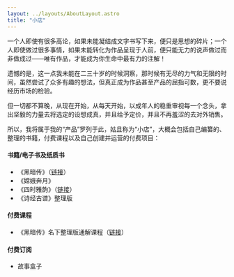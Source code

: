 ```yaml
---
layout: ../layouts/AboutLayout.astro
title: "小店"
---
```

一个人即使有很多高论，如果未能凝结成文字书写下来，便只是思想的碎片；一个人即使做过很多事情，如果未能转化为作品呈现于人前，便只能无力的说声做过而非做成过——唯有作品，才能成为你生命中最有力的注解！

遗憾的是，这一点我未能在二三十岁的时候洞察，那时候有无尽的力气和无限的时间，虽然尝试了众多有趣的想法，但真正成为作品甚至产品的屈指可数，更不要说经历市场的检验。

但一切都不算晚，从现在开始，从每天开始，以成年人的稳重审视每一个念头，拿出坚毅的力量去将选定的设想成真，并且给予定价，并且不再羞涩的去对外销售。

所以，我将属于我的“产品”罗列于此，姑且称为“小店”，大概会包括自己编纂的、整理的书籍，付费课程以及自己创建并运营的付费项目：

#### 书籍/电子书及纸质书

- 《黑暗传》（[链接](/darkness "黑暗传")）
- 《嫦娥奔月》
- 《四时雅韵》（[链接](/sishiyayun "四时雅韵")）
- 《诗经古谱》整理版

#### 付费课程

- 《黑暗传》名下整理版通解课程（[链接](https://mp.weixin.qq.com/s/Ov0Y3ndv1UsfzqQH0Pkpiw "四时雅韵")）

#### 付费订阅

- 故事盒子
